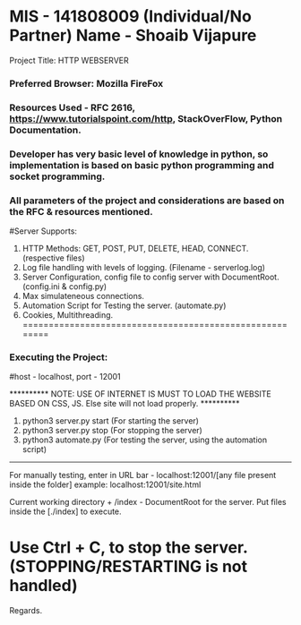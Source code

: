 MIS - 141808009 (Individual/No Partner)
Name - Shoaib Vijapure
========================================================
Project Title: HTTP WEBSERVER

### Preferred Browser: Mozilla FireFox

### Resources Used - RFC 2616, https://www.tutorialspoint.com/http, StackOverFlow, Python Documentation.
### Developer has very basic level of knowledge in python, so implementation is based on basic python programming and socket programming.
### All parameters of the project and considerations are based on the RFC & resources mentioned. 

#Server Supports:
1. HTTP Methods: GET, POST, PUT, DELETE, HEAD, CONNECT. (respective files)
2. Log file handling with levels of logging. (Filename - serverlog.log)
3. Server Configuration, config file to config server with DocumentRoot. (config.ini & config.py)
4. Max simulateneous connections. 
5. Automation Script for Testing the server. (automate.py)
6. Cookies, Multithreading.
========================================================

### Executing the Project:

#host - localhost, port - 12001

********** NOTE: USE OF INTERNET IS MUST TO LOAD THE WEBSITE BASED ON CSS, JS. Else site will not load properly. **********
1. python3 server.py start (For starting the server)
2. python3 server.py stop (For stopping the server)
3. python3 automate.py (For testing the server, using the automation script)
--------------------------------------------------------
For manually testing, enter in URL bar - localhost:12001/[any file present inside the folder]
example: localhost:12001/site.html

Current working directory + /index - DocumentRoot for the server.
Put files inside the [./index] to execute.

Use Ctrl + C, to stop the server. (STOPPING/RESTARTING is not handled)
========================================================

Regards.

